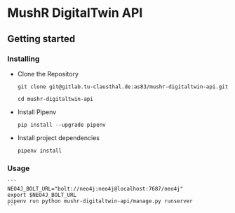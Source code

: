 # MushR DigitalTwin API

## Getting started

### Installing

- Clone the Repository
	```
  git clone git@gitlab.tu-clausthal.de:as83/mushr-digitaltwin-api.git
  
  cd mushr-digitaltwin-api
  ```
  
- Install Pipenv

  ```
  pip install --upgrade pipenv
  ```

- Install project dependencies

  ```
  pipenv install
  ```
  
### Usage 

	```
	NEO4J_BOLT_URL="bolt://neo4j:neo4j@localhost:7687/neo4j"
	export $NEO4J_BOLT_URL
	pipenv run python mushr-digitaltwin-api/manage.py runserver
	```

